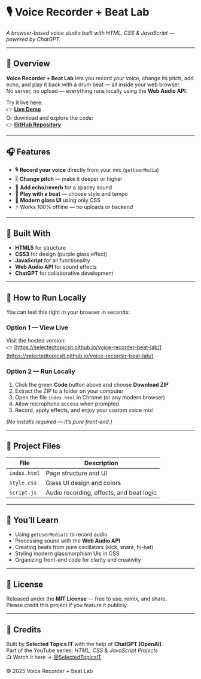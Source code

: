# 🎙️ Voice Recorder + Beat Lab  
*A browser-based voice studio built with HTML, CSS & JavaScript — powered by ChatGPT.*

---

## 🌟 Overview
**Voice Recorder + Beat Lab** lets you record your voice, change its pitch, add echo, and play it back with a drum beat — all inside your web browser.  
No server, no upload — everything runs locally using the **Web Audio API**.

Try it live here:  
👉 [**Live Demo**](https://selectedtopicsit.github.io/voice-recorder-beat-lab/)  
Or download and explore the code:  
👉 [**GitHub Repository**](https://github.com/selectedtopicsit/voice-recorder-beat-lab)

---

## 🎧 Features
- 🎙️ **Record your voice** directly from your mic (`getUserMedia`)
- 🎚️ **Change pitch** — make it deeper or higher
- 🌊 **Add echo/reverb** for a spacey sound
- 🥁 **Play with a beat** — choose style and tempo
- 💜 **Modern glass UI** using only CSS  
- ⚡ Works 100% offline — no uploads or backend

---

## 🧠 Built With
- **HTML5** for structure  
- **CSS3** for design (purple glass effect)  
- **JavaScript** for all functionality  
- **Web Audio API** for sound effects  
- **ChatGPT** for collaborative development  

---

## 💾 How to Run Locally
You can test this right in your browser in seconds:

### Option 1 — View Live
Visit the hosted version:  
👉 [https://selectedtopicsit.github.io/voice-recorder-beat-lab/](https://selectedtopicsit.github.io/voice-recorder-beat-lab/)

### Option 2 — Run Locally
1. Click the green **Code** button above and choose **Download ZIP**  
2. Extract the ZIP to a folder on your computer  
3. Open the file `index.html` in Chrome (or any modern browser)  
4. Allow microphone access when prompted  
5. Record, apply effects, and enjoy your custom voice mix!  

*(No installs required — it’s pure front-end.)*

---

## 📂 Project Files
| File | Description |
|------|--------------|
| `index.html` | Page structure and UI |
| `style.css` | Glass UI design and colors |
| `script.js` | Audio recording, effects, and beat logic |

---

## 🧩 You’ll Learn
- Using `getUserMedia()` to record audio  
- Processing sound with the **Web Audio API**  
- Creating beats from pure oscillators (kick, snare, hi-hat)  
- Styling modern glassmorphism UIs in CSS  
- Organizing front-end code for clarity and creativity  

---

## 🧾 License
Released under the **MIT License** — free to use, remix, and share.  
Please credit this project if you feature it publicly.  

---

## 🫶 Credits
Built by **Selected Topics IT** with the help of **ChatGPT (OpenAI)**.  
Part of the YouTube series: *HTML, CSS & JavaScript Projects*  
📺 Watch it here → [@SelectedTopicsIT](https://www.youtube.com/@selectedtopicsinit1274)

© 2025 Voice Recorder + Beat Lab
